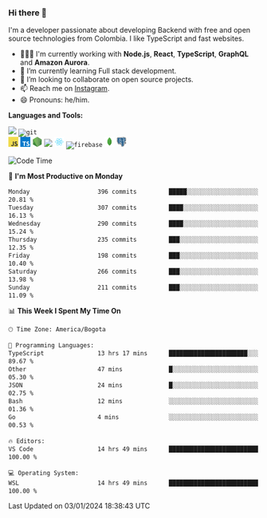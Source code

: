 ### Hi there 👋

I'm a developer passionate about developing Backend with free and open source technologies from Colombia. I like TypeScript and fast websites.

- 👨🏽‍💻 I'm currently working with **Node.js**, **React**, **TypeScript**, **GraphQL** and **Amazon Aurora**.
- 🌱 I’m currently learning Full stack development.
- 🚀 I’m looking to collaborate on open source projects.
- 📫   Reach me on [Instagram](https://instagram.com/nexckycort).
- 😄  Pronouns: he/him.

**Languages and Tools:**  

<code><img height="20"  src="https://upload.wikimedia.org/wikipedia/commons/2/2d/Visual_Studio_Code_1.18_icon.svg"></code>
<code><img src="https://www.vectorlogo.zone/logos/git-scm/git-scm-icon.svg" alt="git" height="20"/> </code>
<code><img height="20" src="https://raw.githubusercontent.com/github/explore/80688e429a7d4ef2fca1e82350fe8e3517d3494d/topics/javascript/javascript.png"></code>
<code><img height="20" src="https://raw.githubusercontent.com/github/explore/80688e429a7d4ef2fca1e82350fe8e3517d3494d/topics/typescript/typescript.png"></code>
<code><img height="20" src="https://raw.githubusercontent.com/github/explore/80688e429a7d4ef2fca1e82350fe8e3517d3494d/topics/nodejs/nodejs.png"></code>
<code><img height="20" src="https://deno.land/logo.svg"></code>
<code><img height="20" src="https://raw.githubusercontent.com/github/explore/80688e429a7d4ef2fca1e82350fe8e3517d3494d/topics/react/react.png"></code>
<code><img src="https://www.vectorlogo.zone/logos/firebase/firebase-icon.svg" alt="firebase"  height="20"/></code>
<code><img src="https://raw.githubusercontent.com/devicons/devicon/master/icons/mongodb/mongodb-original.svg"  height="20"/></code>
<code><img src="https://raw.githubusercontent.com/devicons/devicon/master/icons/postgresql/postgresql-original.svg" height="20"/></code>

<!--START_SECTION:waka-->
![Code Time](http://img.shields.io/badge/Code%20Time-3%2C840%20hrs%2044%20mins-blue)

📅 **I'm Most Productive on Monday** 

```text
Monday                   396 commits         █████░░░░░░░░░░░░░░░░░░░░   20.81 % 
Tuesday                  307 commits         ████░░░░░░░░░░░░░░░░░░░░░   16.13 % 
Wednesday                290 commits         ████░░░░░░░░░░░░░░░░░░░░░   15.24 % 
Thursday                 235 commits         ███░░░░░░░░░░░░░░░░░░░░░░   12.35 % 
Friday                   198 commits         ███░░░░░░░░░░░░░░░░░░░░░░   10.40 % 
Saturday                 266 commits         ███░░░░░░░░░░░░░░░░░░░░░░   13.98 % 
Sunday                   211 commits         ███░░░░░░░░░░░░░░░░░░░░░░   11.09 % 
```


📊 **This Week I Spent My Time On** 

```text
🕑︎ Time Zone: America/Bogota

💬 Programming Languages: 
TypeScript               13 hrs 17 mins      ██████████████████████░░░   89.67 % 
Other                    47 mins             █░░░░░░░░░░░░░░░░░░░░░░░░   05.30 % 
JSON                     24 mins             █░░░░░░░░░░░░░░░░░░░░░░░░   02.75 % 
Bash                     12 mins             ░░░░░░░░░░░░░░░░░░░░░░░░░   01.36 % 
Go                       4 mins              ░░░░░░░░░░░░░░░░░░░░░░░░░   00.53 % 

🔥 Editors: 
VS Code                  14 hrs 49 mins      █████████████████████████   100.00 % 

💻 Operating System: 
WSL                      14 hrs 49 mins      █████████████████████████   100.00 % 
```


 Last Updated on 03/01/2024 18:38:43 UTC
<!--END_SECTION:waka-->

